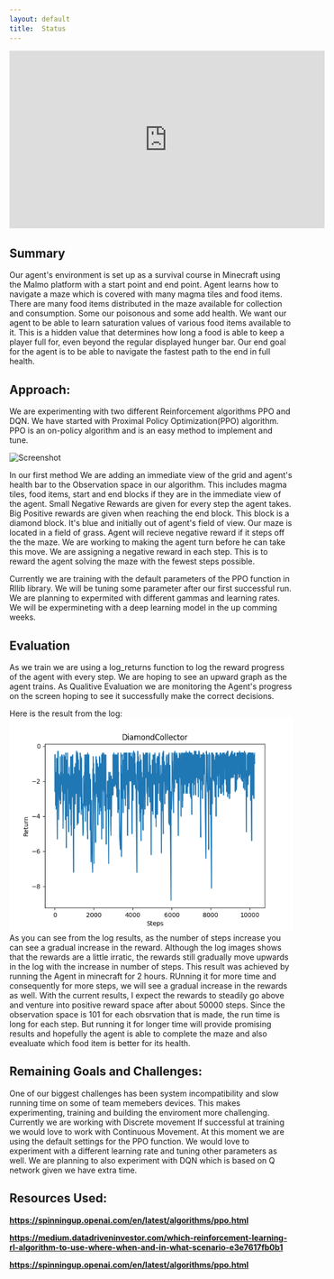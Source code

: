 ```yaml
---
layout: default
title:  Status
---
```

<iframe width="560" height="315" src="https://www.youtube.com/embed/znTW1nh2T-8" title="YouTube video player" frameborder="0" allow="accelerometer; autoplay; clipboard-write; encrypted-media; gyroscope; picture-in-picture" allowfullscreen></iframe>

## Summary
Our agent's environment is set up as a survival course in Minecraft using the Malmo platform with a start point and end point. Agent learns how to navigate a maze which is covered with many magma tiles and food items. There are many food items distributed in the maze available for collection and consumption. Some our poisonous and some add health. We want our agent to be able to learn saturation values of various food items available to it. This is a hidden value that determines how long a food is able to keep a player full for, even beyond the regular displayed hunger bar. Our end goal for the agent is to be able to navigate the fastest path to the end in full health.


## Approach:
We are experimenting with two different Reinforcement algorithms PPO and DQN. We have started with Proximal Policy Optimization(PPO) algorithm. PPO is an on-policy algorithm and is an easy method to implement and tune.

<img width="741" alt="Screenshot" src="https://user-images.githubusercontent.com/62405418/141696775-10b495b7-5775-4ac9-bf58-fd4caa95cdd0.png">

In our first method We are adding an immediate view of the grid and agent's health bar to the Observation space in our algorithm. This includes magma tiles, food items, start and end blocks if they are in the immediate view of the agent. Small Negative Rewards are given for every step the agent takes. Big Positive rewards are given when reaching the end block. This block is a diamond block. It's blue and initially out of agent's field of view. 
Our maze is located in a field of grass. Agent will recieve negative reward if it steps off the the maze. We are working to making the agent turn before he can take this move. We are assigning a negative reward in each step. This is to reward the agent solving the maze with the fewest steps possible.

Currently we are training with the default parameters of the PPO function in Rllib library. We will be tuning some parameter after our first successful run. We are planning to expermited with different gammas and learning rates. We will be expermineting with a deep learning model in the up comming weeks.


## Evaluation
As we train we are using a log_returns function to log the reward progress of the agent with every step. We are hoping to see an upward graph as the agent trains.
As Qualitive Evaluation we are monitoring the Agent's progress on the screen hoping to see it successfully make the correct decisions.

Here is the result from the log:<br />
![alt text](https://github.com/briandle00/MalmoRunner/blob/1b2b22cbbdf7db4d229b1aa46f6ee289a2e19d4e/docs/returns_project.png?raw=true)
<br />
As you can see from the log results, as the number of steps increase you can see a gradual increase in the reward. Although the log images shows that the rewards are a little irratic, the rewards still gradually move upwards in the log with the increase in number of steps. This result was achieved by running the Agent in minecraft for 2 hours. RUnning it for more time and consequently for more steps, we will see a gradual increase in the rewards as well. With the current results, I expect the rewards to steadily go above and venture into positive reward space after about 50000 steps. Since the observation space is 101 for each obsrvation that is made, the run time is long for each step. But running it for longer time will provide promising results and hopefully the agent is able to complete the maze and also evealuate which food item is better for its health.


## Remaining Goals and Challenges:
One of our biggest challenges has been system incompatibility and slow running time on some of team memebers devices. This makes experimenting, training and building the enviroment more challenging.
Currently we are working with Discrete movement If successful at training we would love to work with Continuous Movement. At this moment we are using the default settings for the PPO function. We would love to experiment with a different learning rate and tuning other parameters as well. We are planning to also experiment with DQN which is based on Q network given we have extra time.

## Resources Used:
<strong> https://spinningup.openai.com/en/latest/algorithms/ppo.html</strong>

<strong> https://medium.datadriveninvestor.com/which-reinforcement-learning-rl-algorithm-to-use-where-when-and-in-what-scenario-e3e7617fb0b1</strong></a> 

<strong> https://spinningup.openai.com/en/latest/algorithms/ppo.html</strong>
